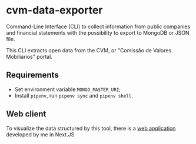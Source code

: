 # cvm-data-exporter

Command-Line Interface (CLI) to collect information from public companies and financial statements with the possibility to export to MongoDB or JSON file. 

This CLI extracts open data from the CVM, or "Comissão de Valores Mobiliários" portal.

## Requirements

- Set environment variable `MONGO_MASTER_URI`;
- Install `pipenv`, run `pipenv sync` and `pipenv shell`.

## Web client
To visualize the data structured by this tool, there is a [web application](https://github.com/jose-almir/cvm-data-web) developed by me in Next.JS
